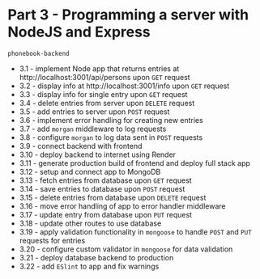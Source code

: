 # Part 3 - Programming a server with NodeJS and Express

`phonebook-backend`

- 3.1 - implement Node app that returns entries at http://localhost:3001/api/persons upon `GET` request
- 3.2 - display info at http://localhost:3001/info upon `GET` request
- 3.3 - display info for single entry upon `GET` request
- 3.4 - delete entries from server upon `DELETE` request
- 3.5 - add entries to server upon `POST` request
- 3.6 - implement error handling for creating new entries
- 3.7 - add `morgan` middleware to log requests
- 3.8 - configure `morgan` to log data sent in `POST` requests
- 3.9 - connect backend with frontend
- 3.10 - deploy backend to internet using Render
- 3.11 - generate production build of frontend and deploy full stack app
- 3.12 - setup and connect app to MongoDB
- 3.13 - fetch entries from database upon `GET` request
- 3.14 - save entries to database upon `POST` request
- 3.15 - delete entries from database upon `DELETE` request
- 3.16 - move error handling of app to error handler middleware
- 3.17 - update entry from database upon `PUT` request
- 3.18 - update other routes to use database
- 3.19 - apply validation functionality in `mongoose` to handle `POST` and `PUT` requests for entries
- 3.20 - configure custom validator in `mongoose` for data validation
- 3.21 - deploy database backend to production
- 3.22 - add `ESlint` to app and fix warnings
